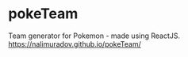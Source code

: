 # pokeTeam

Team generator for Pokemon - made using ReactJS.
https://nalimuradov.github.io/pokeTeam/

